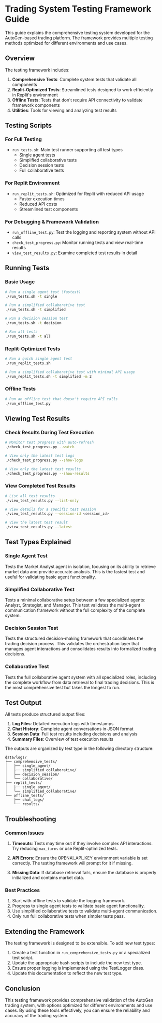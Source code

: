 # Trading System Testing Framework Guide

This guide explains the comprehensive testing system developed for the AutoGen-based trading platform. The framework provides multiple testing methods optimized for different environments and use cases.

## Overview

The testing framework includes:

1. **Comprehensive Tests**: Complete system tests that validate all components
2. **Replit-Optimized Tests**: Streamlined tests designed to work efficiently in Replit's environment
3. **Offline Tests**: Tests that don't require API connectivity to validate framework components
4. **Utilities**: Tools for viewing and analyzing test results

## Testing Scripts

### For Full Testing

- `run_tests.sh`: Main test runner supporting all test types
  - Single agent tests
  - Simplified collaborative tests
  - Decision session tests
  - Full collaborative tests

### For Replit Environment

- `run_replit_tests.sh`: Optimized for Replit with reduced API usage
  - Faster execution times
  - Reduced API costs
  - Streamlined test components

### For Debugging & Framework Validation

- `run_offline_test.py`: Test the logging and reporting system without API calls
- `check_test_progress.py`: Monitor running tests and view real-time results
- `view_test_results.py`: Examine completed test results in detail

## Running Tests

### Basic Usage

```bash
# Run a single agent test (fastest)
./run_tests.sh -t single

# Run a simplified collaborative test
./run_tests.sh -t simplified

# Run a decision session test
./run_tests.sh -t decision

# Run all tests
./run_tests.sh -t all
```

### Replit-Optimized Tests

```bash
# Run a quick single agent test
./run_replit_tests.sh

# Run a simplified collaborative test with minimal API usage
./run_replit_tests.sh -t simplified -m 2
```

### Offline Tests

```bash
# Run an offline test that doesn't require API calls
./run_offline_test.py
```

## Viewing Test Results

### Check Results During Test Execution

```bash
# Monitor test progress with auto-refresh
./check_test_progress.py --watch

# View only the latest test logs
./check_test_progress.py --show-logs

# View only the latest test results
./check_test_progress.py --show-results
```

### View Completed Test Results

```bash
# List all test results
./view_test_results.py --list-only

# View details for a specific test session
./view_test_results.py --session-id <session_id>

# View the latest test result
./view_test_results.py --latest
```

## Test Types Explained

### Single Agent Test

Tests the Market Analyst agent in isolation, focusing on its ability to retrieve market data and provide accurate analysis. This is the fastest test and useful for validating basic agent functionality.

### Simplified Collaborative Test

Tests a minimal collaborative setup between a few specialized agents: Analyst, Strategist, and Manager. This test validates the multi-agent communication framework without the full complexity of the complete system.

### Decision Session Test

Tests the structured decision-making framework that coordinates the trading decision process. This validates the orchestration layer that manages agent interactions and consolidates results into formalized trading decisions.

### Collaborative Test

Tests the full collaborative agent system with all specialized roles, including the complete workflow from data retrieval to final trading decisions. This is the most comprehensive test but takes the longest to run.

## Test Output

All tests produce structured output files:

1. **Log Files**: Detailed execution logs with timestamps
2. **Chat History**: Complete agent conversations in JSON format
3. **Session Data**: Full test results including decisions and analysis
4. **Summary Files**: Overview of test execution results

The outputs are organized by test type in the following directory structure:

```
data/logs/
├── comprehensive_tests/
│   ├── single_agent/
│   ├── simplified_collaborative/
│   ├── decision_session/
│   └── collaborative/
├── replit_tests/
│   ├── single_agent/
│   └── simplified_collaborative/
└── offline_tests/
    ├── chat_logs/
    └── results/
```

## Troubleshooting

### Common Issues

1. **Timeouts**: Tests may time out if they involve complex API interactions. Try reducing `max_turns` or use Replit-optimized tests.

2. **API Errors**: Ensure the OPENAI_API_KEY environment variable is set correctly. The testing framework will prompt for it if missing.

3. **Missing Data**: If database retrieval fails, ensure the database is properly initialized and contains market data.

### Best Practices

1. Start with offline tests to validate the logging framework.
2. Progress to single agent tests to validate basic agent functionality.
3. Use simplified collaborative tests to validate multi-agent communication.
4. Only run full collaborative tests when simpler tests pass.

## Extending the Framework

The testing framework is designed to be extensible. To add new test types:

1. Create a test function in `run_comprehensive_tests.py` or a specialized test script.
2. Update the appropriate bash scripts to include the new test type.
3. Ensure proper logging is implemented using the TestLogger class.
4. Update this documentation to reflect the new test type.

## Conclusion

This testing framework provides comprehensive validation of the AutoGen trading system, with options optimized for different environments and use cases. By using these tools effectively, you can ensure the reliability and accuracy of the trading system.